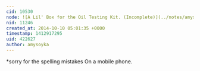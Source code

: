 ```yaml
---
cid: 10530
node: ![A Lil' Box for the Oil Testing Kit. (Incomplete)](../notes/amysoyka/10-07-2014/a-lil-box-for-the-oil-testing-kit)
nid: 11246
created_at: 2014-10-10 05:01:35 +0000
timestamp: 1412917295
uid: 422627
author: amysoyka
---
```


*sorry for the spelling mistakes
 On a mobile phone.